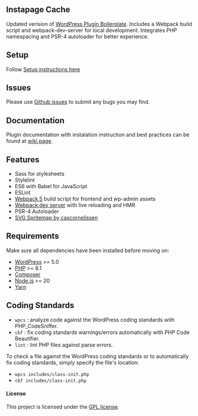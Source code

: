 ## Instapage Cache

Updated verision of [WordPress Plugin Boilerplate](https://github.com/DevinVinson/WordPress-Plugin-Boilerplate).
Includes a Webpack build script and webpack-dev-server for local development.
Integrates PHP namespacing and PSR-4 autoloader for better experience.

## Setup

Follow [Setup instructions here](https://github.com/code-soup/wordpress-plugin-boilerplate/wiki/04.-Installation)

## Issues

Please use [Github issues](https://github.com/code-soup/wordpress-plugin-boilerplate/issues) to submit any bugs you may find.

## Documentation

Plugin documentation with instalation instruction and best practices can be found at [wiki page](https://github.com/code-soup/wordpress-plugin-boilerplate/wiki).

## Features

-   Sass for stylesheets
-   Stylelint
-   ES6 with Babel for JavaScript
-   ESLint
-   [Webpack 5](https://webpack.github.io) build script for frontend and wp-admin assets
-   [Webpack dev server](https://github.com/webpack/webpack-dev-server) with live reloading and HMR
-   PSR-4 Autoloader
-   [SVG Spritemap by cascornelissen](https://github.com/cascornelissen/svg-spritemap-webpack-plugin)

## Requirements

Make sure all dependencies have been installed before moving on:

-   [WordPress](https://wordpress.org/) >= 5.0
-   [PHP](http://php.net/manual/en/install.php) >= 8.1
-   [Composer](https://getcomposer.org/download/)
-   [Node.js](http://nodejs.org/) >= 20
-   [Yarn](https://yarnpkg.com/en/docs/install)

## Coding Standards

-   `wpcs` : analyze code against the WordPress coding standards with PHP_CodeSniffer.
-   `cbf` : fix coding standards warnings/errors automatically with PHP Code Beautifier.
-   `lint` : lint PHP files against parse errors.

To check a file against the WordPress coding standards or to automatically fix coding standards, simply specify the file's location:

-   `wpcs includes/class-init.php`
-   `cbf includes/class-init.php`

#### License

This project is licensed under the [GPL license](http://www.gnu.org/licenses/gpl-3.0.txt).
